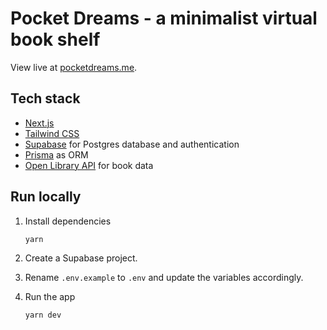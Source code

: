 <h1>Pocket Dreams - a minimalist virtual book shelf</h1>

View live at [pocketdreams.me](https://pocketdreams.me/).

## Tech stack
- [Next.js](https://nextjs.org) 
- [Tailwind CSS](https://tailwindcss.com)
- [Supabase](https://supabase.com) for Postgres database and authentication
- [Prisma](https://prisma.io) as ORM
- [Open Library API](https://openlibrary.org/developers/api) for book data


## Run locally

1. Install dependencies
   ```bash
   yarn
   ```
   
2. Create a Supabase project.

3. Rename `.env.example` to `.env` and update the variables accordingly.

4. Run the app
    ```bash
    yarn dev
    ```

